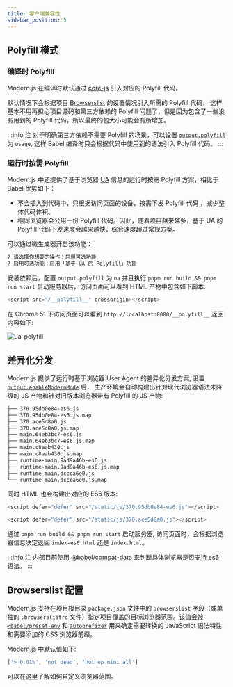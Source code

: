 ```yaml
---
title: 客户端兼容性
sidebar_position: 5
---
```


## Polyfill 模式

### 编译时 Polyfill

Modern.js 在编译时默认通过 [core-js](https://github.com/zloirock/core-js) 引入对应的 Polyfill 代码。

默认情况下会根据项目 [Browserslist](https://github.com/browserslist/browserslist) 的设置情况引入所需的 Polyfill 代码， 这样基本不用再担心项目源码和第三方依赖的 Polyfill 问题了，但是因为包含了一些没有用到的 Polyfill 代码，所以最终的包大小可能会有所增加。

:::info 注
对于明确第三方依赖不需要 Polyfill 的场景，可以设置 [`output.polyfill`](/docs/configure/app/output/polyfill) 为 `usage`, 这样 Babel 编译时只会根据代码中使用到的语法引入 Polyfill 代码。
:::

### 运行时按需 Polyfill

Modern.js 中还提供了基于浏览器 [UA](https://developer.mozilla.org/zh-CN/docs/Web/HTTP/Headers/User-Agent) 信息的运行时按需 Polyfill 方案，相比于 Babel 优势如下：

* 不会插入到代码中，只根据访问页面的设备，按需下发 Polyfill 代码 ，减少整体代码体积。
* 相同浏览器会公用一份 Polyfill 代码。因此，随着项目越来越多，基于 UA 的 Polyfill 代码下发速度会越来越快，综合速度超过常规方案。

可以通过微生成器开启该功能：

```bash
? 请选择你想要的操作：启用可选功能
? 启用可选功能：启用「基于 UA 的 Polyfill」功能
```

安装依赖后，配置 `output.polyfill` 为 `ua` 并且执行 `pnpm run build && pnpm run start` 启动服务器后，访问页面可以看到 HTML 产物中包含如下脚本:

```js
<script src="/__polyfill__" crossorigin></script>
```

在 Chrome 51 下访问页面可以看到 `http://localhost:8080/__polyfill__` 返回内容如下:


![ua-polyfill](https://lf3-static.bytednsdoc.com/obj/eden-cn/aphqeh7uhohpquloj/modern-js/docs/ua-polyfill.png)


## 差异化分发

Modern.js 提供了运行时基于浏览器 User Agent 的差异化分发方案, 设置 [`output.enableModernMode`](/docs/configure/app/output/enable-modern-mode) 后， 生产环境会自动构建出针对现代浏览器语法未降级的 JS 产物和针对旧版本浏览器带有 Polyfill 的 JS 产物:

```bash title="dist/static/js"
├── 370.95db0e84-es6.js
├── 370.95db0e84-es6.js.map
├── 370.ace5d8a0.js
├── 370.ace5d8a0.js.map
├── main.64eb3bc7-es6.js
├── main.64eb3bc7-es6.js.map
├── main.c8aab430.js
├── main.c8aab430.js.map
├── runtime-main.9ad9a46b-es6.js
├── runtime-main.9ad9a46b-es6.js.map
├── runtime-main.dccca6e0.js
└── runtime-main.dccca6e0.js.map
```

同时 HTML 也会构建出对应的 ES6 版本:

```js title="dist/html/main/index-es6.html"
<script defer="defer" src="/static/js/370.95db0e84-es6.js"></script>
```

```js title="dist/html/main/index.html"
<script defer="defer" src="/static/js/370.ace5d8a0.js"></script>
```

通过 `pnpm run build && pnpm run start` 启动服务器, 访问页面时，会根据浏览器信息决定返回 `index-es6.html` 还是 `index.html`。

:::info 注
内部目前使用 [@babel/compat-data](https://github.com/babel/babel/blob/main/packages/babel-compat-data/data/native-modules.json) 来判断具体浏览器是否支持 es6 语法。
:::

## Browserslist 配置

Modern.js 支持在项目根目录 `package.json` 文件中的 `browserslist` 字段（或单独的 `.browserslistrc` 文件）指定项目覆盖的目标浏览器范围。该值会被 [`@babel/preset-env`](https://babeljs.io/docs/en/babel-preset-env) 和 [`autoprefixer`](https://github.com/postcss/autoprefixer) 用来确定需要转换的 JavaScript 语法特性和需要添加的 CSS 浏览器前缀。

Modern.js 中默认值如下:

```js
['> 0.01%', 'not dead', 'not op_mini all']
```

可以在[这里](https://github.com/browserslist/browserslist)了解如何自定义浏览器范围。
